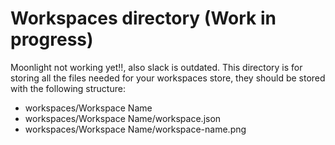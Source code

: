 # Workspaces directory (Work in progress)
Moonlight not working yet!!, also slack is outdated.
This directory is for storing all the files needed for your workspaces store, they should be stored with the following structure:

* workspaces/Workspace Name
* workspaces/Workspace Name/workspace.json
* workspaces/Workspace Name/workspace-name.png
